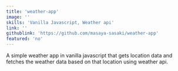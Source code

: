 ```yaml
---
title: 'weather-app'
image: ''
skills: 'Vanilla Javascript, Weather api'
link: ''
githublink: 'https://github.com/masaya-sasaki/weather-app'
featured: 'no'
---
```


A simple weather app in vanilla javascript that gets location data and fetches the weather data based on that location using weather api.

